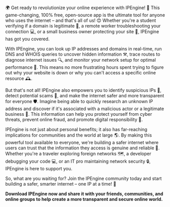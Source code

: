 🌍️ Get ready to revolutionize your online experience with IPEngine! 🚀 This game-changing, 100% free, open-source app is the ultimate tool for anyone who uses the internet – and that's all of us! 😊 Whether you're a student verifying if a domain is legitimate 🔎, a remote worker troubleshooting your connection 💻, or a small business owner protecting your site 🏢, IPEngine has got you covered.

With IPEngine, you can look up IP addresses and domains in real-time, run DNS and WHOIS queries to uncover hidden information ⚒️, trace routes to diagnose internet issues 🔍, and monitor your network setup for optimal performance 💪. This means no more frustrating hours spent trying to figure out why your website is down or why you can't access a specific online resource 🕰️.

But that's not all! IPEngine also empowers you to identify suspicious IPs 👀, detect potential scams 🚨, and make the internet safer and more transparent for everyone 🛡️. Imagine being able to quickly research an unknown IP address and discover if it's associated with a malicious actor or a legitimate business 💸. This information can help you protect yourself from cyber threats, prevent online fraud, and promote digital responsibility 🌟.

IPEngine is not just about personal benefits; it also has far-reaching implications for communities and the world at large 🌎️. By making this powerful tool available to everyone, we're building a safer internet where users can trust that the information they access is genuine and reliable 💯. Whether you're a traveler exploring foreign networks 🗺️, a developer debugging your code 💻, or an IT pro maintaining network security 🔒, IPEngine is here to support you.

So, what are you waiting for? Join the IPEngine community today and start building a safer, smarter internet – one IP at a time! 🌟

**Download IPEngine now and share it with your friends, communities, and online groups to help create a more transparent and secure online world.**
